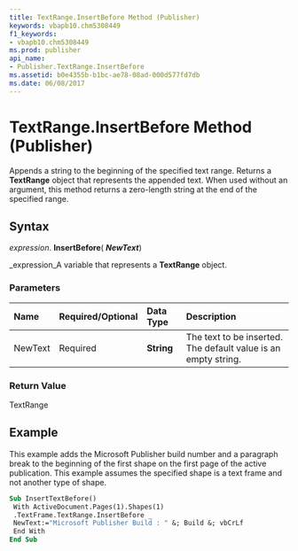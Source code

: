 ```yaml
---
title: TextRange.InsertBefore Method (Publisher)
keywords: vbapb10.chm5308449
f1_keywords:
- vbapb10.chm5308449
ms.prod: publisher
api_name:
- Publisher.TextRange.InsertBefore
ms.assetid: b0e4355b-b1bc-ae78-08ad-000d577fd7db
ms.date: 06/08/2017
---
```



# TextRange.InsertBefore Method (Publisher)

Appends a string to the beginning of the specified text range. Returns a **TextRange** object that represents the appended text. When used without an argument, this method returns a zero-length string at the end of the specified range.


## Syntax

 _expression_. **InsertBefore**( **_NewText_**)

 _expression_A variable that represents a **TextRange** object.


### Parameters



|**Name**|**Required/Optional**|**Data Type**|**Description**|
|:-----|:-----|:-----|:-----|
|NewText|Required| **String**|The text to be inserted. The default value is an empty string.|

### Return Value

TextRange


## Example

This example adds the Microsoft Publisher build number and a paragraph break to the beginning of the first shape on the first page of the active publication. This example assumes the specified shape is a text frame and not another type of shape.


```vb
Sub InsertTextBefore() 
 With ActiveDocument.Pages(1).Shapes(1) 
 .TextFrame.TextRange.InsertBefore _ 
 NewText:="Microsoft Publisher Build : " &; Build &; vbCrLf 
 End With 
End Sub
```



